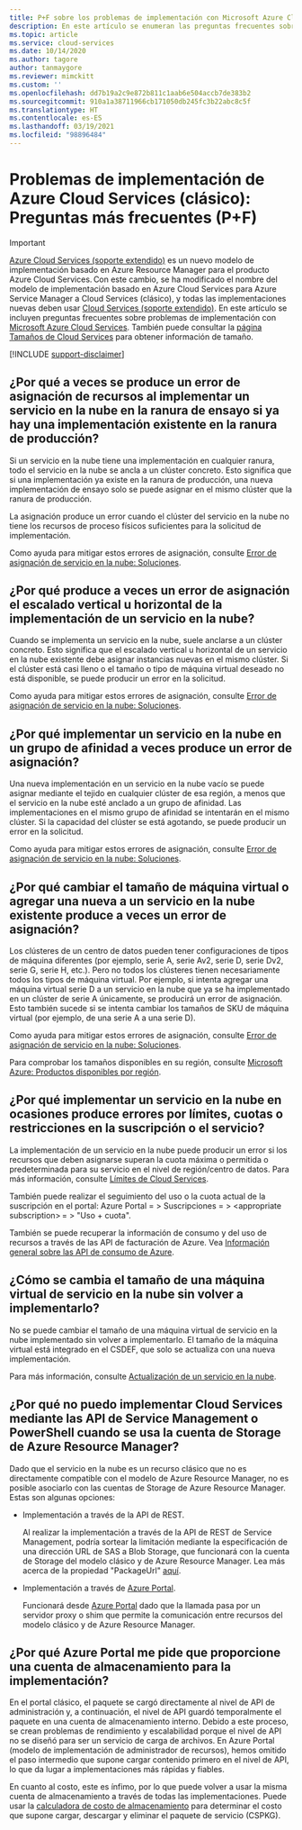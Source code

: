 ```yaml
---
title: P+F sobre los problemas de implementación con Microsoft Azure Cloud Services | Microsoft Docs
description: En este artículo se enumeran las preguntas frecuentes sobre la implementación con Microsoft Azure Cloud Services.
ms.topic: article
ms.service: cloud-services
ms.date: 10/14/2020
ms.author: tagore
author: tanmaygore
ms.reviewer: mimckitt
ms.custom: ''
ms.openlocfilehash: dd7b19a2c9e872b811c1aab6e504accb7de383b2
ms.sourcegitcommit: 910a1a38711966cb171050db245fc3b22abc8c5f
ms.translationtype: HT
ms.contentlocale: es-ES
ms.lasthandoff: 03/19/2021
ms.locfileid: "98896484"
---
```

# <a name="deployment-issues-for-azure-cloud-services-classic-frequently-asked-questions-faqs"></a>Problemas de implementación de Azure Cloud Services (clásico): Preguntas más frecuentes (P+F)

> [!IMPORTANT]
> [Azure Cloud Services (soporte extendido)](../cloud-services-extended-support/overview.md) es un nuevo modelo de implementación basado en Azure Resource Manager para el producto Azure Cloud Services. Con este cambio, se ha modificado el nombre del modelo de implementación basado en Azure Cloud Services para Azure Service Manager a Cloud Services (clásico), y todas las implementaciones nuevas deben usar [Cloud Services (soporte extendido)](../cloud-services-extended-support/overview.md).
En este artículo se incluyen preguntas frecuentes sobre problemas de implementación con [Microsoft Azure Cloud Services](https://azure.microsoft.com/services/cloud-services). También puede consultar la [página Tamaños de Cloud Services](cloud-services-sizes-specs.md) para obtener información de tamaño.

[!INCLUDE [support-disclaimer](../../includes/support-disclaimer.md)]

## <a name="why-does-deploying-a-cloud-service-to-the-staging-slot-sometimes-fail-with-a-resource-allocation-error-if-there-is-already-an-existing-deployment-in-the-production-slot"></a>¿Por qué a veces se produce un error de asignación de recursos al implementar un servicio en la nube en la ranura de ensayo si ya hay una implementación existente en la ranura de producción?
Si un servicio en la nube tiene una implementación en cualquier ranura, todo el servicio en la nube se ancla a un clúster concreto. Esto significa que si una implementación ya existe en la ranura de producción, una nueva implementación de ensayo solo se puede asignar en el mismo clúster que la ranura de producción.

La asignación produce un error cuando el clúster del servicio en la nube no tiene los recursos de proceso físicos suficientes para la solicitud de implementación.

Como ayuda para mitigar estos errores de asignación, consulte [Error de asignación de servicio en la nube: Soluciones](cloud-services-allocation-failures.md#solutions).

## <a name="why-does-scaling-up-or-scaling-out-a-cloud-service-deployment-sometimes-result-in-allocation-failure"></a>¿Por qué produce a veces un error de asignación el escalado vertical u horizontal de la implementación de un servicio en la nube?
Cuando se implementa un servicio en la nube, suele anclarse a un clúster concreto. Esto significa que el escalado vertical u horizontal de un servicio en la nube existente debe asignar instancias nuevas en el mismo clúster. Si el clúster está casi lleno o el tamaño o tipo de máquina virtual deseado no está disponible, se puede producir un error en la solicitud.

Como ayuda para mitigar estos errores de asignación, consulte [Error de asignación de servicio en la nube: Soluciones](cloud-services-allocation-failures.md#solutions).

## <a name="why-does-deploying-a-cloud-service-into-an-affinity-group-sometimes-result-in-allocation-failure"></a>¿Por qué implementar un servicio en la nube en un grupo de afinidad a veces produce un error de asignación?
Una nueva implementación en un servicio en la nube vacío se puede asignar mediante el tejido en cualquier clúster de esa región, a menos que el servicio en la nube esté anclado a un grupo de afinidad. Las implementaciones en el mismo grupo de afinidad se intentarán en el mismo clúster. Si la capacidad del clúster se está agotando, se puede producir un error en la solicitud.

Como ayuda para mitigar estos errores de asignación, consulte [Error de asignación de servicio en la nube: Soluciones](cloud-services-allocation-failures.md#solutions).

## <a name="why-does-changing-vm-size-or-adding-a-new-vm-to-an-existing-cloud-service-sometimes-result-in-allocation-failure"></a>¿Por qué cambiar el tamaño de máquina virtual o agregar una nueva a un servicio en la nube existente produce a veces un error de asignación?
Los clústeres de un centro de datos pueden tener configuraciones de tipos de máquina diferentes (por ejemplo, serie A, serie Av2, serie D, serie Dv2, serie G, serie H, etc.). Pero no todos los clústeres tienen necesariamente todos los tipos de máquina virtual. Por ejemplo, si intenta agregar una máquina virtual serie D a un servicio en la nube que ya se ha implementado en un clúster de serie A únicamente, se producirá un error de asignación. Esto también sucede si se intenta cambiar los tamaños de SKU de máquina virtual (por ejemplo, de una serie A a una serie D).

Como ayuda para mitigar estos errores de asignación, consulte [Error de asignación de servicio en la nube: Soluciones](cloud-services-allocation-failures.md#solutions).

Para comprobar los tamaños disponibles en su región, consulte [Microsoft Azure: Productos disponibles por región](https://azure.microsoft.com/regions/services).

## <a name="why-does-deploying-a-cloud-service-sometime-fail-due-to-limitsquotasconstraints-on-my-subscription-or-service"></a>¿Por qué implementar un servicio en la nube en ocasiones produce errores por límites, cuotas o restricciones en la suscripción o el servicio?
La implementación de un servicio en la nube puede producir un error si los recursos que deben asignarse superan la cuota máxima o permitida o predeterminada para su servicio en el nivel de región/centro de datos. Para más información, consulte [Límites de Cloud Services](../azure-resource-manager/management/azure-subscription-service-limits.md#azure-cloud-services-limits).

También puede realizar el seguimiento del uso o la cuota actual de la suscripción en el portal: Azure Portal = > Suscripciones = > \<appropriate subscription> = > "Uso + cuota".

También se puede recuperar la información de consumo y del uso de recursos a través de las API de facturación de Azure. Vea [Información general sobre las API de consumo de Azure](../cost-management-billing/manage/consumption-api-overview.md).

## <a name="how-can-i-change-the-size-of-a-deployed-cloud-service-vm-without-redeploying-it"></a>¿Cómo se cambia el tamaño de una máquina virtual de servicio en la nube sin volver a implementarlo?
No se puede cambiar el tamaño de una máquina virtual de servicio en la nube implementado sin volver a implementarlo. El tamaño de la máquina virtual está integrado en el CSDEF, que solo se actualiza con una nueva implementación.

Para más información, consulte [Actualización de un servicio en la nube](cloud-services-update-azure-service.md).

## <a name="why-am-i-not-able-to-deploy-cloud-services-through-service-management-apis-or-powershell-when-using-azure-resource-manager-storage-account"></a>¿Por qué no puedo implementar Cloud Services mediante las API de Service Management o PowerShell cuando se usa la cuenta de Storage de Azure Resource Manager? 

Dado que el servicio en la nube es un recurso clásico que no es directamente compatible con el modelo de Azure Resource Manager, no es posible asociarlo con las cuentas de Storage de Azure Resource Manager. Estas son algunas opciones: 

- Implementación a través de la API de REST.

    Al realizar la implementación a través de la API de REST de Service Management, podría sortear la limitación mediante la especificación de una dirección URL de SAS a Blob Storage, que funcionará con la cuenta de Storage del modelo clásico y de Azure Resource Manager. Lea más acerca de la propiedad "PackageUrl" [aquí](/previous-versions/azure/reference/ee460813(v=azure.100)).

- Implementación a través de [Azure Portal](https://portal.azure.com).

    Funcionará desde [Azure Portal](https://portal.azure.com) dado que la llamada pasa por un servidor proxy o shim que permite la comunicación entre recursos del modelo clásico y de Azure Resource Manager. 

## <a name="why-does-azure-portal-require-me-to-provide-a-storage-account-for-deployment"></a>¿Por qué Azure Portal me pide que proporcione una cuenta de almacenamiento para la implementación?

En el portal clásico, el paquete se cargó directamente al nivel de API de administración y, a continuación, el nivel de API guardó temporalmente el paquete en una cuenta de almacenamiento interno.  Debido a este proceso, se crean problemas de rendimiento y escalabilidad porque el nivel de API no se diseñó para ser un servicio de carga de archivos.  En Azure Portal (modelo de implementación de administrador de recursos), hemos omitido el paso intermedio que supone cargar contenido primero en el nivel de API, lo que da lugar a implementaciones más rápidas y fiables.

En cuanto al costo, este es ínfimo, por lo que puede volver a usar la misma cuenta de almacenamiento a través de todas las implementaciones. Puede usar la [calculadora de costo de almacenamiento](https://azure.microsoft.com/pricing/calculator/#storage1) para determinar el costo que supone cargar, descargar y eliminar el paquete de servicio (CSPKG).
